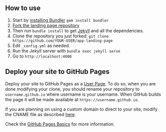 ## How to use

1. Start by [installing Bundler](http://bundler.io) `gem install bundler`
2. [Fork the landing page repository](https://github.com/excentris/app-landing-page/fork)
3. Then run `bundle install` to get [Jekyll](http://jekyllrb.com) and all the dependencies.
4. Clone the repository you just forked: `git clone https://github.com/YOUR-USER/app-landing-page`
5. Edit `_config.yml` as needed.
6. Run the Jekyll server with `bundle exec jekyll serve`
7. Go to `http://localhost:4000`

## Deploy your site to GitHub Pages

Deploy your site to GitHub Pages as a [User Page](https://help.github.com/articles/user-organization-and-project-pages/#user--organization-pages). To do so, when you are done modifying your clone, you should rename your repository to `username.github.io` where username is your username. When GitHub builds the page it will be made available at `https://username.github.io`.

If you are planning on using a custom domain to direct to your site, modify the CNAME file as described [here](https://help.github.com/articles/adding-a-cname-file-to-your-repository/).

Check the [GitHub Pages Basics](https://help.github.com/categories/github-pages-basics/) for more information.
